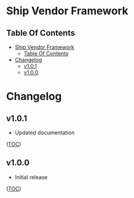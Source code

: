 Ship Vendor Framework
=====================

Table Of Contents
-----------------
- [Ship Vendor Framework](#ship-vendor-framework)
    - [Table Of Contents](#table-of-contents)
- [Changelog](#changelog)
    - [v1.0.1](#v101)
    - [v1.0.0](#v100)


Changelog
=========

v1.0.1
------
- Updated documentation

([TOC](#table-of-contents))

v1.0.0
------
- Initial release

([TOC](#table-of-contents))
